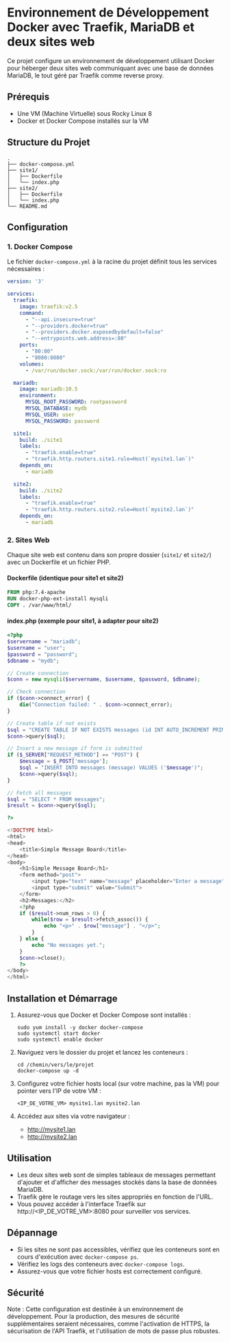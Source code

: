 # Environnement de Développement Docker avec Traefik, MariaDB et deux sites web

Ce projet configure un environnement de développement utilisant Docker pour héberger deux sites web communiquant avec une base de données MariaDB, le tout géré par Traefik comme reverse proxy.

## Prérequis

- Une VM (Machine Virtuelle) sous Rocky Linux 8
- Docker et Docker Compose installés sur la VM

## Structure du Projet

```
.
├── docker-compose.yml
├── site1/
│   ├── Dockerfile
│   └── index.php
├── site2/
│   ├── Dockerfile
│   └── index.php
└── README.md
```

## Configuration

### 1. Docker Compose

Le fichier `docker-compose.yml` à la racine du projet définit tous les services nécessaires :

```yaml
version: '3'

services:
  traefik:
    image: traefik:v2.5
    command:
      - "--api.insecure=true"
      - "--providers.docker=true"
      - "--providers.docker.exposedbydefault=false"
      - "--entrypoints.web.address=:80"
    ports:
      - "80:80"
      - "8080:8080"
    volumes:
      - /var/run/docker.sock:/var/run/docker.sock:ro

  mariadb:
    image: mariadb:10.5
    environment:
      MYSQL_ROOT_PASSWORD: rootpassword
      MYSQL_DATABASE: mydb
      MYSQL_USER: user
      MYSQL_PASSWORD: password

  site1:
    build: ./site1
    labels:
      - "traefik.enable=true"
      - "traefik.http.routers.site1.rule=Host(`mysite1.lan`)"
    depends_on:
      - mariadb

  site2:
    build: ./site2
    labels:
      - "traefik.enable=true"
      - "traefik.http.routers.site2.rule=Host(`mysite2.lan`)"
    depends_on:
      - mariadb
```

### 2. Sites Web

Chaque site web est contenu dans son propre dossier (`site1/` et `site2/`) avec un Dockerfile et un fichier PHP.

#### Dockerfile (identique pour site1 et site2)

```dockerfile
FROM php:7.4-apache
RUN docker-php-ext-install mysqli
COPY . /var/www/html/
```

#### index.php (exemple pour site1, à adapter pour site2)

```php
<?php
$servername = "mariadb";
$username = "user";
$password = "password";
$dbname = "mydb";

// Create connection
$conn = new mysqli($servername, $username, $password, $dbname);

// Check connection
if ($conn->connect_error) {
    die("Connection failed: " . $conn->connect_error);
}

// Create table if not exists
$sql = "CREATE TABLE IF NOT EXISTS messages (id INT AUTO_INCREMENT PRIMARY KEY, message TEXT)";
$conn->query($sql);

// Insert a new message if form is submitted
if ($_SERVER["REQUEST_METHOD"] == "POST") {
    $message = $_POST['message'];
    $sql = "INSERT INTO messages (message) VALUES ('$message')";
    $conn->query($sql);
}

// Fetch all messages
$sql = "SELECT * FROM messages";
$result = $conn->query($sql);

?>

<!DOCTYPE html>
<html>
<head>
    <title>Simple Message Board</title>
</head>
<body>
    <h1>Simple Message Board</h1>
    <form method="post">
        <input type="text" name="message" placeholder="Enter a message">
        <input type="submit" value="Submit">
    </form>
    <h2>Messages:</h2>
    <?php
    if ($result->num_rows > 0) {
        while($row = $result->fetch_assoc()) {
            echo "<p>" . $row["message"] . "</p>";
        }
    } else {
        echo "No messages yet.";
    }
    $conn->close();
    ?>
</body>
</html>
```

## Installation et Démarrage

1. Assurez-vous que Docker et Docker Compose sont installés :
   ```
   sudo yum install -y docker docker-compose
   sudo systemctl start docker
   sudo systemctl enable docker
   ```

2. Naviguez vers le dossier du projet et lancez les conteneurs :
   ```
   cd /chemin/vers/le/projet
   docker-compose up -d
   ```

3. Configurez votre fichier hosts local (sur votre machine, pas la VM) pour pointer vers l'IP de votre VM :
   ```
   <IP_DE_VOTRE_VM> mysite1.lan mysite2.lan
   ```

4. Accédez aux sites via votre navigateur :
   - http://mysite1.lan
   - http://mysite2.lan

## Utilisation

- Les deux sites web sont de simples tableaux de messages permettant d'ajouter et d'afficher des messages stockés dans la base de données MariaDB.
- Traefik gère le routage vers les sites appropriés en fonction de l'URL.
- Vous pouvez accéder à l'interface Traefik sur http://<IP_DE_VOTRE_VM>:8080 pour surveiller vos services.

## Dépannage

- Si les sites ne sont pas accessibles, vérifiez que les conteneurs sont en cours d'exécution avec `docker-compose ps`.
- Vérifiez les logs des conteneurs avec `docker-compose logs`.
- Assurez-vous que votre fichier hosts est correctement configuré.

## Sécurité

Note : Cette configuration est destinée à un environnement de développement. Pour la production, des mesures de sécurité supplémentaires seraient nécessaires, comme l'activation de HTTPS, la sécurisation de l'API Traefik, et l'utilisation de mots de passe plus robustes.
